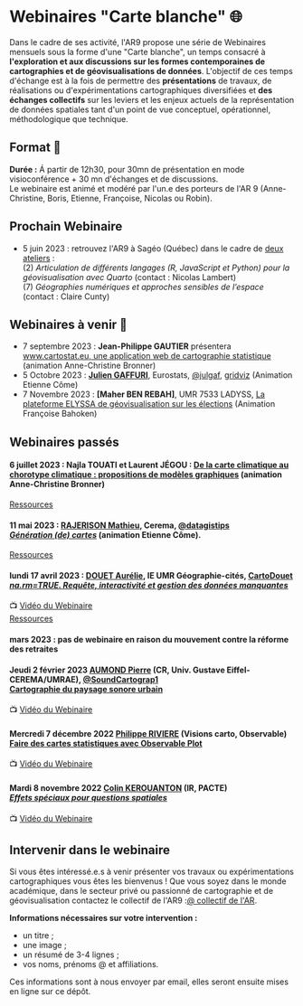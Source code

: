 # Webinaires "Carte blanche" :globe_with_meridians:

Dans le cadre de ses activité, l'AR9 propose une série de Webinaires mensuels sous la forme d'une "Carte blanche", un temps consacré à **l'exploration et aux discussions sur les formes contemporaines de cartographies et de géovisualisations de données**. L'objectif de ces temps d'échange est à la fois de permettre des **présentations** de travaux, de réalisations ou d'expérimentations cartographiques diversifiées et **des échanges collectifs** sur les leviers et les enjeux actuels de la représentation de données spatiales tant d'un point de vue conceptuel, opérationnel, méthodologique que technique.

## Format :information_desk_person:

**Durée :**
Á partir de 12h30, pour 30mn de présentation en mode visioconférence + 30 mn d'échanges et de discussions. </br>
Le webinaire est animé et modéré par l'un.e des porteurs de l'AR 9 (Anne-Christine, Boris, Etienne, Françoise, Nicolas ou Robin).

## Prochain Webinaire 

* 5 juin 2023 : retrouvez l'AR9 à Sagéo (Québec) dans le cadre de [deux ateliers](https://crdig.ulaval.ca/sageo2023/#programme) : </br>
(2) *Articulation de différents langages (R, JavaScript et Python) pour la géovisualisation avec Quarto* (contact : Nicolas Lambert) </br>
(7) *Géographies numériques et approches sensibles de l’espace* (contact : Claire Cunty) </br>
## Webinaires à venir :calendar:

* 7 septembre 2023 : **Jean-Philippe GAUTIER** présentera [www.cartostat.eu, une application web de cartographie statistique](https://github.com/magisAR9/webinaires/blob/main/cartogeoviz7-gautier.md) (animation Anne-Christine Bronner)
* 5 Octobre 2023 : **[Julien GAFFURI](https://github.com/jgaffuri)**, Eurostats, [@julgaf](https://twitter.com/julgaf), [gridviz](https://github.com/magisAR9/webinaires/blob/main/cartogeoviz5-graffuri.md) (Animation Etienne Côme)
* 7 Novembre 2023 : **[Maher BEN REBAH]**, UMR 7533 LADYSS, [La plateforme ELYSSA de géovisualisation sur les élections](
[https://www.cnrs.fr/fr/cnrsinfo/erc-proof-concept-les-quatre-laureats-francais-heberges-au-cnrs](https://cordis.europa.eu/project/id/101082254)) (Animation Françoise Bahoken)

## Webinaires passés 

#### 6 juillet 2023 : **Najla TOUATI** et **Laurent JÉGOU** : [De la carte climatique au chorotype climatique : propositions de modèles graphiques](https://github.com/magisAR9/webinaires/blob/main/cartogeoviz4-touatijegou.md) (animation Anne-Christine Bronner)
[Ressources](https://bbb-prod-rp.unistra.fr/playback/presentation/2.3/99470eae0814dfe5c9cca017ea6e2edc6966dada-1688636333439)

#### 11 mai 2023 : **[RAJERISON Mathieu](https://datagistips.hypotheses.org/author/datagistips)**, Cerema, [@datagistips](https://twitter.com/datagistips) </br> *[Génération (de) cartes](https://github.com/magisAR9/webinaires/blob/main/cartogeoviz6-rajerison.md)* (animation Etienne Côme).
[Ressources](https://github.com/magisAR9/webinaires/blob/main/cartogeoviz6-rajerison.md)

#### lundi 17 avril 2023 : **[DOUET Aurélie](https://geographie-cites.cnrs.fr/membres/aurelie-douet/)**, IE UMR Géographie-cités, [CartoDouet](https://twitter.com/CartoDouet/) </br> *[na.rm=TRUE. Requête, interactivité et gestion des données manquantes](https://github.com/magisAR9/webinaires/blob/main/cartogeoviz5-douet.md)* 
📺 [Vidéo du Webinaire](https://bit.ly/3L6kq8p) </br>
[Ressources](https://github.com/magisAR9/webinaires/blob/main/cartogeoviz5-douet.md)

#### mars 2023 : pas de webinaire en raison du mouvement contre la réforme des retraites

#### Jeudi 2 février 2023 [AUMOND Pierre](https://pagespro.univ-gustave-eiffel.fr/pierre-aumond) (CR, Univ. Gustave Eiffel-CEREMA/UMRAE), [@SoundCartograp1](https://twitter.com/SoundCartograp1) <br/> [**Cartographie du paysage sonore urbain**](https://github.com/magisAR9/webinaires/blob/main/cartogeoviz3-aumond.md) </br>
📺 [Vidéo du Webinaire](https://bit.ly/3KoOBrs)</br>

#### Mercredi 7 décembre 2022 [Philippe RIVIERE](https://observablehq.com/@fil) (Visions carto, Observable)<br/>[Faire des cartes statistiques avec Observable Plot](https://github.com/magisAR9/webinaires/blob/main/cartogeoviz2-riviere.md)</br>
📺 [Vidéo du Webinaire](https://pewflix.com/w/nppUsvZNn6Y3mE5XwmK7gT) </br>

#### Mardi 8 novembre 2022 [Colin KEROUANTON](https://colinkerouanton.netlify.app/) (IR, PACTE) </br> [_Effets spéciaux pour questions spatiales_](https://github.com/magisAR9/webinaires/blob/main/cartogeoviz1-kerouanton.md)</br>
📺 [Vidéo du Webinaire](https://pewflix.com/w/2zEZTPx5BGJafRNCR4Pu3Z)

## Intervenir dans le webinaire
Si vous êtes intéressé.e.s à venir présenter vos travaux ou expérimentations cartographiques vous êtes les bienvenus ! Que vous soyez dans le monde académique, dans le secteur privé ou passionné de cartographie et de géovisualisation contactez le collectif de l'AR9 :[@ collectif de l'AR](mailto:robin.cura@parisgeo.cnrs.fr,francoise.bahoken@univ-eiffel.fr,anne-christine.bronner@misha.fr,etienne.come@univ-eiffel.fr,boris.mericskay@univ-rennes2.fr,nicolas.lambert@cnrs.fr).

**Informations nécessaires sur votre intervention :** </br>
- un titre ;
- une image ;
- un résumé de 3-4 lignes ;
- vos noms, prénoms @ et affiliations.

Ces informations sont à nous envoyer par email, elles seront ensuite mises en ligne sur ce dépôt. 

